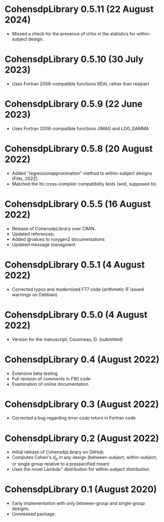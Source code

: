 # CohensdpLibrary 0.5.11 (22 August 2024)

* Missed a check for the presence of r/rho in the statistics for within-subject design.

# CohensdpLibrary 0.5.10 (30 July 2023)

* Uses Fortran 2008-compatible functions REAL rather than realpart

# CohensdpLibrary 0.5.9 (22 June 2023)

* Uses Fortran 2008-compatible functions JIMAG and LOG_GAMMA

# CohensdpLibrary 0.5.8 (20 August 2022)

* Added "regressionapproximation" method to within-subject designs (Fitts, 2022).
* Matched the lto cross-compiler compatibility tests (well, supposed to).

# CohensdpLibrary 0.5.5 (16 August 2022)

* Release of CohensdpLibrary over CRAN.
* Updated references;
* Added @values to roxygen2 documentations
* Updated message managment

# CohensdpLibrary 0.5.1 (4 August 2022)

* Corrected typos and modernized F77 code (arithmetic IF issued warnings on Debbian)

# CohensdpLibrary 0.5.0 (4 August 2022)

* Version for the manuscript; Cousineau, D. (submitted)

# CohensdpLibrary 0.4 (August 2022)

* Extensive beta testing
* Full revision of comments in F90 code
* Examination of online documentation

# CohensdpLibrary 0.3 (August 2022)

* Corrected a bug regarding error code return in Fortran code

# CohensdpLibrary 0.2 (August 2022)

* Initial release of CohensdpLibrary on GitHub.
* Computes Cohen's $d_p$ in any design (between-subject, within-subject, or single group relative to a prespecified mean)
* Uses the novel Lambda'' distribution for within-subject distribution.

# CohensdpLibrary 0.1 (August 2020)

* Early implementation with only between-group and single-group designs.
* Unreleased package.
